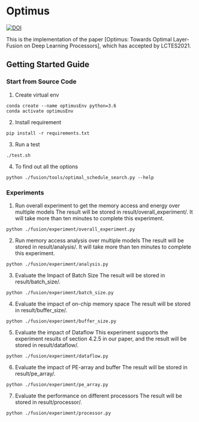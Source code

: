 # Optimus #
[![DOI](https://zenodo.org/badge/364437098.svg)](https://zenodo.org/badge/latestdoi/364437098)

This is the implementation of the paper [Optimus: Towards Optimal Layer-Fusion on Deep Learning Processors], which has accepted by LCTES2021.

## Getting Started Guide ##
### Start from Source Code ###
1. Create virtual env
```
conda create --name optimusEnv python=3.6
conda activate optimusEnv
```
2. Install requirement
```
pip install -r requirements.txt
```
3. Run a test
```
./test.sh
```
4. To find out all the options
```
python ./fusion/tools/optimal_schedule_search.py --help
```

### Experiments ###
1. Run overall experiment to get the memory access and energy over multiple models
  The result will be stored in result/overall_experiment/. It will take more than ten minutes to complete this experiment.
```
python ./fusion/experiment/overall_experiment.py
```

2. Run memory access analysis over multiple models
  The result will be stored in result/analysis/. It will take more than ten minutes to complete this experiment.
```
python ./fusion/experiment/analysis.py
```

3. Evaluate the Impact of Batch Size
  The result will be stored in result/batch_size/.
```
python ./fusion/experiment/batch_size.py
```

4. Evaluate the impact of on-chip memory space
  The result will be stored in result/buffer_size/.
```
python ./fusion/experiment/buffer_size.py
```

5. Evaluate the impact of Dataflow
  This experiment supports the experiment results of section 4.2.5 in our paper, and  the result will be stored  in result/dataflow/.
```
python ./fusion/experiment/dataflow.py
```

6. Evaluate the impact of PE-array and buffer
  The result will be stored in result/pe_array/.
```
python ./fusion/experiment/pe_array.py
```

7. Evaluate the performance on different processors
  The result will be stored in result/processor/.
```
python ./fusion/experiment/processor.py
```
